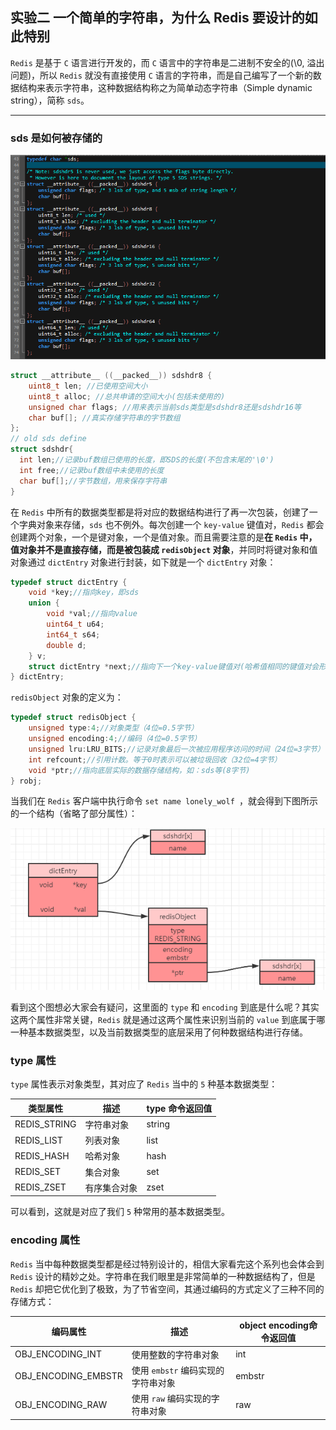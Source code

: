 ## 实验二 一个简单的字符串，为什么 Redis 要设计的如此特别

`Redis` 是基于 `C` 语言进行开发的，而 `C` 语言中的字符串是二进制不安全的(\0, 溢出问题)，所以 `Redis` 就没有直接使用 `C` 语言的字符串，而是自己编写了一个新的数据结构来表示字符串，这种数据结构称之为简单动态字符串（Simple dynamic string），简称 `sds`。

----

### sds 是如何被存储的

![img](images/85a4484207a4bf9539d6cdaec7aa764f-0.png)

```c
struct __attribute__ ((__packed__)) sdshdr8 {
    uint8_t len; //已使用空间大小
    uint8_t alloc; //总共申请的空间大小(包括未使用的)
    unsigned char flags; //用来表示当前sds类型是sdshdr8还是sdshdr16等
    char buf[]; //真实存储字符串的字节数组
};
// old sds define
struct sdshdr{
  int len;//记录buf数组已使用的长度，即SDS的长度(不包含末尾的'\0')
  int free;//记录buf数组中未使用的长度
  char buf[];//字节数组，用来保存字符串
}
```

在 `Redis` 中所有的数据类型都是将对应的数据结构进行了再一次包装，创建了一个字典对象来存储，`sds` 也不例外。每次创建一个 `key-value` 键值对，`Redis` 都会创建两个对象，一个是键对象，一个是值对象。而且需要注意的是**在 `Redis` 中，值对象并不是直接存储，而是被包装成 `redisObject` 对象**，并同时将键对象和值对象通过 `dictEntry` 对象进行封装，如下就是一个 `dictEntry` 对象：

```c
typedef struct dictEntry {
    void *key;//指向key，即sds
    union {
        void *val;//指向value
        uint64_t u64;
        int64_t s64;
        double d;
    } v;
    struct dictEntry *next;//指向下一个key-value键值对(哈希值相同的键值对会形成一个链表，从而解决哈希冲突问题)
} dictEntry;
```

`redisObject` 对象的定义为：

```c
typedef struct redisObject {
    unsigned type:4;//对象类型（4位=0.5字节）
    unsigned encoding:4;//编码（4位=0.5字节）
    unsigned lru:LRU_BITS;//记录对象最后一次被应用程序访问的时间（24位=3字节）
    int refcount;//引用计数。等于0时表示可以被垃圾回收（32位=4字节）
    void *ptr;//指向底层实际的数据存储结构，如：sds等(8字节)
} robj;
```

当我们在 `Redis` 客户端中执行命令 `set name lonely_wolf `，就会得到下图所示的一个结构（省略了部分属性）：

![02-3](images/0ea4a9b3c3de58c801161ca074ca4f30-0.png)

看到这个图想必大家会有疑问，这里面的 `type` 和 `encoding` 到底是什么呢？其实这两个属性非常关键，`Redis` 就是通过这两个属性来识别当前的 `value` 到底属于哪一种基本数据类型，以及当前数据类型的底层采用了何种数据结构进行存储。

### type 属性

`type` 属性表示对象类型，其对应了 `Redis` 当中的 `5` 种基本数据类型：

| 类型属性     | 描述         | type 命令返回值 |
| ------------ | ------------ | --------------- |
| REDIS_STRING | 字符串对象   | string          |
| REDIS_LIST   | 列表对象     | list            |
| REDIS_HASH   | 哈希对象     | hash            |
| REDIS_SET    | 集合对象     | set             |
| REDIS_ZSET   | 有序集合对象 | zset            |

可以看到，这就是对应了我们 `5` 种常用的基本数据类型。



### encoding 属性

`Redis` 当中每种数据类型都是经过特别设计的，相信大家看完这个系列也会体会到 `Redis` 设计的精妙之处。字符串在我们眼里是非常简单的一种数据结构了，但是 `Redis` 却把它优化到了极致，为了节省空间，其通过编码的方式定义了三种不同的存储方式：

| 编码属性            | 描述                               | object encoding命令返回值 |
| ------------------- | ---------------------------------- | ------------------------- |
| OBJ_ENCODING_INT    | 使用整数的字符串对象               | int                       |
| OBJ_ENCODING_EMBSTR | 使用 `embstr` 编码实现的字符串对象 | embstr                    |
| OBJ_ENCODING_RAW    | 使用 `raw` 编码实现的字符串对象    | raw                       |